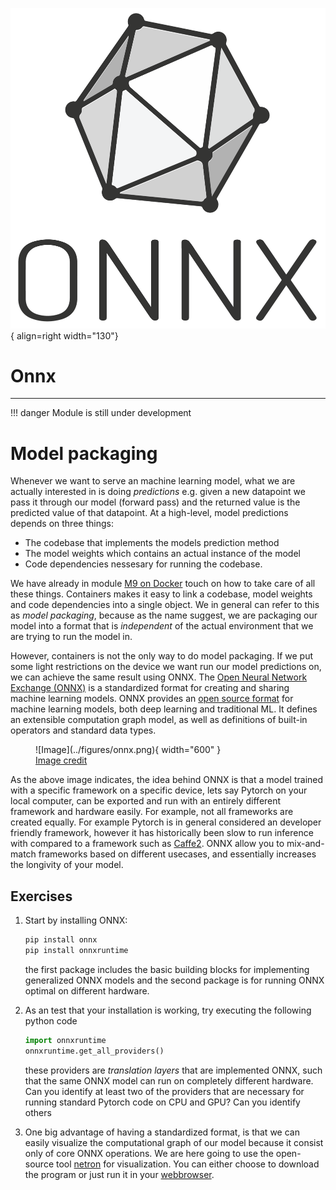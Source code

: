 ![Logo](../figures/icons/onnx.png){ align=right width="130"}

# Onnx

---

!!! danger
    Module is still under development

# Model packaging

Whenever we want to serve an machine learning model, what we are actually interested in is doing *predictions* e.g.
given a new datapoint we pass it through our model (forward pass) and the returned value is the predicted value of
that datapoint. At a high-level, model predictions depends on three things:

* The codebase that implements the models prediction method
* The model weights which contains an actual instance of the model
* Code dependencies nessesary for running the codebase.

We have already in module [M9 on Docker](../s3_reproducibility/docker.md) touch on how to take care of all
these things. Containers makes it easy to link a codebase, model weights and code dependencies into a single object.
We in general can refer to this as *model packaging*, because as the name suggest, we are packaging our model into
a format that is *independent* of the actual environment that we are trying to run the model in.

However, containers is not the only way to do model packaging. If we put some light restrictions on the device we want
run our model predictions on, we can achieve the same result using ONNX. The
[Open Neural Network Exchange (ONNX)](https://onnx.ai/) is a standardized format for creating and sharing machine
learning models. ONNX provides an [open source format](https://github.com/onnx/onnx) for machine learning models,
both deep learning and traditional ML. It defines an extensible computation graph model, as well as definitions of
built-in operators and standard data types.

<figure markdown>
  ![Image](../figures/onnx.png){ width="600" }
  <figcaption> <a href="https://www.xenonstack.com/blog/onnx"> Image credit </a> </figcaption>
</figure>

As the above image indicates, the idea behind ONNX is that a model trained with a specific framework on a specific
device, lets say Pytorch on your local computer, can be exported and run with an entirely different framework and
hardware easily. For example, not all frameworks are created equally. For example Pytorch is in general considered
an developer friendly framework, however it has historically been slow to run inference with compared to a framework
such as [Caffe2](https://caffe2.ai/). ONNX allow you to mix-and-match frameworks based on different usecases, and
essentially increases the longivity of your model.

## Exercises

1. Start by installing ONNX:

   ```bash
   pip install onnx
   pip install onnxruntime
   ```

   the first package includes the basic building blocks for implementing generalized ONNX models and the second
   package is for running ONNX optimal on different hardware.

2. As an test that your installation is working, try executing the following python code

   ```python
   import onnxruntime
   onnxruntime.get_all_providers()
   ```

   these providers are *translation layers* that are implemented ONNX, such that the same ONNX model can run on
   completely different hardware. Can you identify at least two of the providers that are necessary for running
   standard Pytorch code on CPU and GPU? Can you identify others

3. One big advantage of having a standardized format, is that we can easily visualize the computational graph of our
   model because it consist only of core ONNX operations. We are here going to use the open-source tool
   [netron](https://github.com/lutzroeder/netron) for visualization. You can either choose to download the program
   or just run it in your [webbrowser](https://netron.app/).
